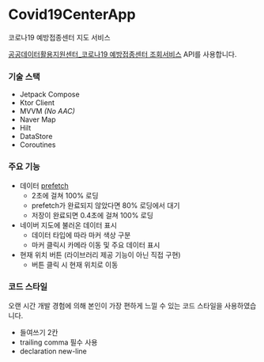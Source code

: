 # Covid19CenterApp

코로나19 예방접종센터 지도 서비스

[공공데이터활용지원센터\_코로나19 예방접종센터 조회서비스](https://www.data.go.kr/tcs/dss/selectApiDataDetailView.do?publicDataPk=15077586) API를 사용합니다.

### 기술 스택

- Jetpack Compose
- Ktor Client
- MVVM *(No AAC)*
- Naver Map
- Hilt
- DataStore
- Coroutines

### 주요 기능

- 데이터 [prefetch](https://en.wikipedia.org/wiki/Prefetching)
  - 2초에 걸쳐 100% 로딩
  - prefetch가 완료되지 않았다면 80% 로딩에서 대기
  - 저장이 완료되면 0.4초에 걸쳐 100% 로딩
- 네이버 지도에 불러온 데이터 표시
  - 데이터 타입에 따라 마커 색상 구분 
  - 마커 클릭시 카메라 이동 및 주요 데이터 표시
- 현재 위치 버튼 (라이브러리 제공 기능이 아닌 직접 구현)
  - 버튼 클릭 시 현재 위치로 이동

### 코드 스타일

오랜 시간 개발 경험에 의해 본인이 가장 편하게 느낄 수 있는 코드 스타일을 사용하였습니다. 

- 들여쓰기 2칸
- trailing comma 필수 사용
- declaration new-line